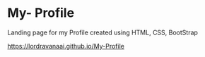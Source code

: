 # My- Profile
Landing page for my Profile created using HTML, CSS, BootStrap

https://lordravanaai.github.io/My-Profile
